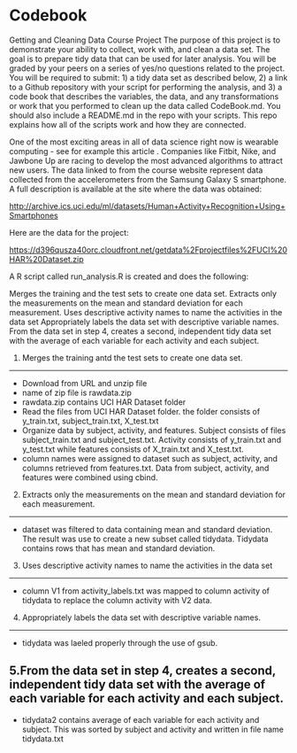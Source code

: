 Codebook
========

Getting and Cleaning Data Course Project The purpose of this project is
to demonstrate your ability to collect, work with, and clean a data set.
The goal is to prepare tidy data that can be used for later analysis.
You will be graded by your peers on a series of yes/no questions related
to the project. You will be required to submit: 1) a tidy data set as
described below, 2) a link to a Github repository with your script for
performing the analysis, and 3) a code book that describes the
variables, the data, and any transformations or work that you performed
to clean up the data called CodeBook.md. You should also include a
README.md in the repo with your scripts. This repo explains how all of
the scripts work and how they are connected.

One of the most exciting areas in all of data science right now is
wearable computing - see for example this article . Companies like
Fitbit, Nike, and Jawbone Up are racing to develop the most advanced
algorithms to attract new users. The data linked to from the course
website represent data collected from the accelerometers from the
Samsung Galaxy S smartphone. A full description is available at the site
where the data was obtained:

<http://archive.ics.uci.edu/ml/datasets/Human+Activity+Recognition+Using+Smartphones>

Here are the data for the project:

<https://d396qusza40orc.cloudfront.net/getdata%2Fprojectfiles%2FUCI%20HAR%20Dataset.zip>

A R script called run\_analysis.R is created and does the following:

Merges the training and the test sets to create one data set. Extracts
only the measurements on the mean and standard deviation for each
measurement. Uses descriptive activity names to name the activities in
the data set Appropriately labels the data set with descriptive variable
names. From the data set in step 4, creates a second, independent tidy
data set with the average of each variable for each activity and each
subject.

1. Merges the training antd the test sets to create one data set.
-----------------------------------------------------------------

-   Download from URL and unzip file
-   name of zip file is rawdata.zip
-   rawdata.zip contains UCI HAR Dataset folder
-   Read the files from UCI HAR Dataset folder. the folder consists of
    y\_train.txt, subject\_train.txt, X\_test.txt
-   Organize data by subject, activity, and features. Subject consists
    of files subject\_train.txt and subject\_test.txt. Activity consists
    of y\_train.txt and y\_test.txt while features consists of
    X\_train.txt and X\_test.txt.
-   column names were assigned to dataset such as subject, activity, and
    columns retrieved from features.txt. Data from subject, activity,
    and features were combined using cbind.

2. Extracts only the measurements on the mean and standard deviation for each measurement.
------------------------------------------------------------------------------------------

-   dataset was filtered to data containing mean and standard deviation.
    The result was use to create a new subset called tidydata. Tidydata
    contains rows that has mean and standard deviation.

3. Uses descriptive activity names to name the activities in the data set
-------------------------------------------------------------------------

-   column V1 from activity\_labels.txt was mapped to column activity of
    tidydata to replace the column activity with V2 data.

4. Appropriately labels the data set with descriptive variable names.
---------------------------------------------------------------------

-   tidydata was laeled properly through the use of gsub.

5.From the data set in step 4, creates a second, independent tidy data set with the average of each variable for each activity and each subject.
------------------------------------------------------------------------------------------------------------------------------------------------

-   tidydata2 contains average of each variable for each activity
    and subject. This was sorted by subject and activity and written in
    file name tidydata.txt
